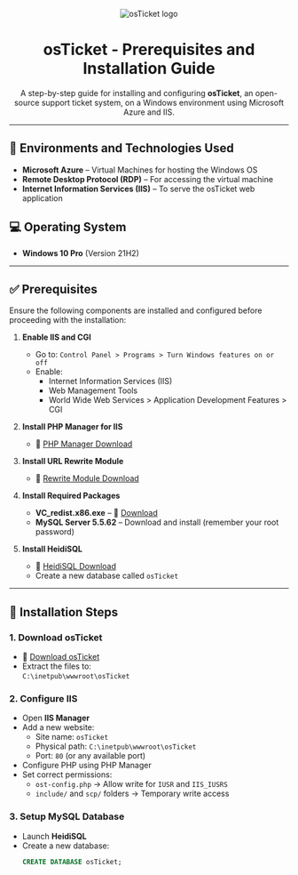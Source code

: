 <p align="center">
  <img src="https://i.imgur.com/Clzj7Xs.png" alt="osTicket logo"/>
</p>

<h1 align="center">osTicket - Prerequisites and Installation Guide</h1>

<p align="center">
  A step-by-step guide for installing and configuring <strong>osTicket</strong>, an open-source support ticket system, on a Windows environment using Microsoft Azure and IIS.
</p>

---

## 🧰 Environments and Technologies Used

- **Microsoft Azure** – Virtual Machines for hosting the Windows OS  
- **Remote Desktop Protocol (RDP)** – For accessing the virtual machine  
- **Internet Information Services (IIS)** – To serve the osTicket web application  

## 💻 Operating System

- **Windows 10 Pro** (Version 21H2)

---

## ✅ Prerequisites

Ensure the following components are installed and configured before proceeding with the installation:

1. **Enable IIS and CGI**
   - Go to: `Control Panel > Programs > Turn Windows features on or off`
   - Enable:
     - Internet Information Services (IIS)
     - Web Management Tools
     - World Wide Web Services > Application Development Features > CGI

2. **Install PHP Manager for IIS**  
   - 🔗 [PHP Manager Download](https://www.iis.net/downloads/community/2018/05/php-manager-for-iis-10)

3. **Install URL Rewrite Module**  
   - 🔗 [Rewrite Module Download](https://www.iis.net/downloads/microsoft/url-rewrite)

4. **Install Required Packages**
   - **VC_redist.x86.exe** – 🔗 [Download](https://learn.microsoft.com/en-us/cpp/windows/latest-supported-vc-redist)
   - **MySQL Server 5.5.62** – Download and install (remember your root password)

5. **Install HeidiSQL**
   - 🔗 [HeidiSQL Download](https://www.heidisql.com/)
   - Create a new database called `osTicket`

---

## 🚀 Installation Steps

### 1. Download osTicket

- 🔗 [Download osTicket](https://osticket.com/download/)
- Extract the files to:  
  `C:\inetpub\wwwroot\osTicket`

### 2. Configure IIS

- Open **IIS Manager**
- Add a new website:
  - Site name: `osTicket`
  - Physical path: `C:\inetpub\wwwroot\osTicket`
  - Port: `80` (or any available port)
- Configure PHP using PHP Manager
- Set correct permissions:
  - `ost-config.php` → Allow write for `IUSR` and `IIS_IUSRS`
  - `include/` and `scp/` folders → Temporary write access

### 3. Setup MySQL Database

- Launch **HeidiSQL**
- Create a new database:
  ```sql
  CREATE DATABASE osTicket;
